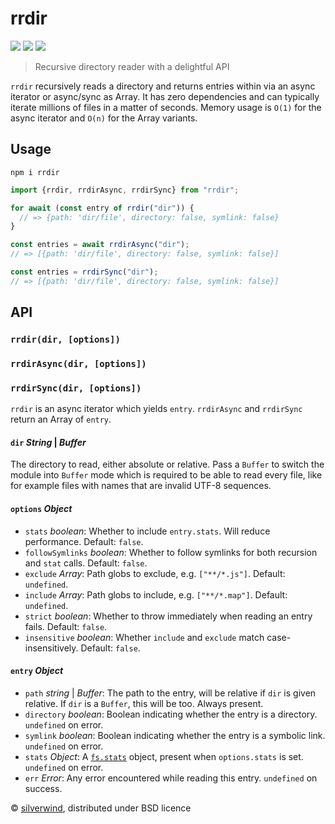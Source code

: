 # rrdir
[![](https://img.shields.io/npm/v/rrdir.svg?style=flat)](https://www.npmjs.org/package/rrdir) [![](https://img.shields.io/npm/dm/rrdir.svg)](https://www.npmjs.org/package/rrdir) [![](https://packagephobia.com/badge?p=rrdir)](https://packagephobia.com/result?p=rrdir)

> Recursive directory reader with a delightful API

`rrdir` recursively reads a directory and returns entries within via an async iterator or async/sync as Array. It has zero dependencies and can typically iterate millions of files in a matter of seconds. Memory usage is `O(1)` for the async iterator and `O(n)` for the Array variants.

## Usage
```console
npm i rrdir
```
```js
import {rrdir, rrdirAsync, rrdirSync} from "rrdir";

for await (const entry of rrdir("dir")) {
  // => {path: 'dir/file', directory: false, symlink: false}
}

const entries = await rrdirAsync("dir");
// => [{path: 'dir/file', directory: false, symlink: false}]

const entries = rrdirSync("dir");
// => [{path: 'dir/file', directory: false, symlink: false}]

```

## API
### `rrdir(dir, [options])`
### `rrdirAsync(dir, [options])`
### `rrdirSync(dir, [options])`

`rrdir` is an async iterator which yields `entry`. `rrdirAsync` and `rrdirSync` return an Array of `entry`.

#### `dir` *String* | *Buffer*

The directory to read, either absolute or relative. Pass a `Buffer` to switch the module into `Buffer` mode which is required to be able to read every file, like for example files with names that are invalid UTF-8 sequences.

#### `options` *Object*

- `stats` *boolean*: Whether to include `entry.stats`. Will reduce performance. Default: `false`.
- `followSymlinks` *boolean*: Whether to follow symlinks for both recursion and `stat` calls. Default: `false`.
- `exclude` *Array*: Path globs to exclude, e.g. `["**/*.js"]`. Default: `undefined`.
- `include` *Array*: Path globs to include, e.g. `["**/*.map"]`. Default: `undefined`.
- `strict` *boolean*: Whether to throw immediately when reading an entry fails. Default: `false`.
- `insensitive` *boolean*: Whether `include` and `exclude` match case-insensitively. Default: `false`.

#### `entry` *Object*

- `path` *string* | *Buffer*: The path to the entry, will be relative if `dir` is given relative. If `dir` is a `Buffer`, this will be too. Always present.
- `directory` *boolean*: Boolean indicating whether the entry is a directory. `undefined` on error.
- `symlink` *boolean*: Boolean indicating whether the entry is a symbolic link. `undefined` on error.
- `stats` *Object*: A [`fs.stats`](https://nodejs.org/api/fs.html#fs_class_fs_stats) object, present when `options.stats` is set. `undefined` on error.
- `err` *Error*: Any error encountered while reading this entry. `undefined` on success.

© [silverwind](https://github.com/silverwind), distributed under BSD licence
